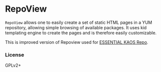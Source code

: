 # RepoView

`RepoView` allows one to easily create a set of static HTML pages in a YUM repository, allowing simple browsing of available packages. It uses kid templating engine to create the pages and is therefore easily customizable.

This is improved version of Repoview used for [ESSENTIAL KAOS Repo](http://yum.kaos.io).

### License

GPLv2+
